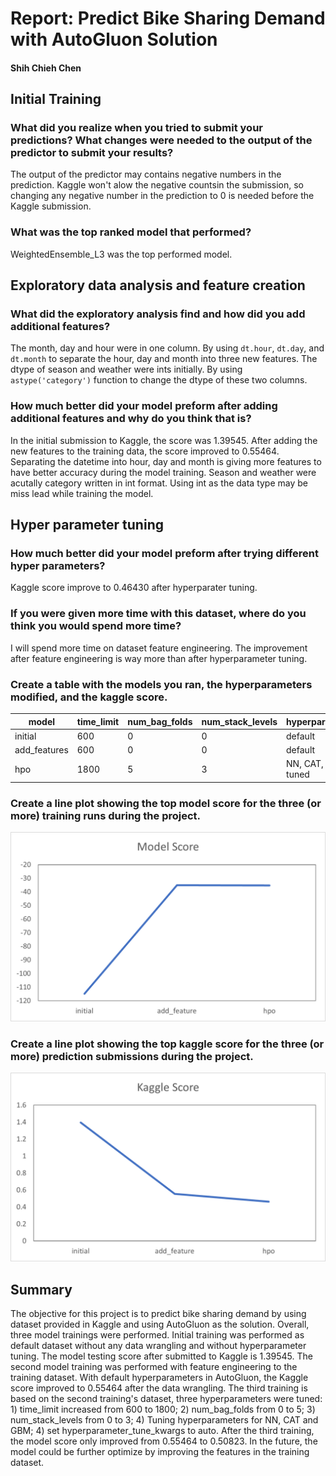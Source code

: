 # Report: Predict Bike Sharing Demand with AutoGluon Solution
#### Shih Chieh Chen

## Initial Training
### What did you realize when you tried to submit your predictions? What changes were needed to the output of the predictor to submit your results?
The output of the predictor may contains negative numbers in the prediction. Kaggle won't alow the negative countsin the submission, so changing any negative number in the prediction to 0 is needed before the Kaggle submission. 

### What was the top ranked model that performed?
WeightedEnsemble_L3 was the top performed model.

## Exploratory data analysis and feature creation
### What did the exploratory analysis find and how did you add additional features?
The month, day and hour were in one column. By using `dt.hour`, `dt.day`, and `dt.month` to separate the hour, day and month into three new features.
The dtype of season and weather were ints initially. By using `astype('category')` function to change the dtype of these two columns.

### How much better did your model preform after adding additional features and why do you think that is?
In the initial submission to Kaggle, the score was 1.39545. After adding the new features to the training data, the score improved to 0.55464. 
Separating the datetime into hour, day and month is giving more features to have better accuracy during the model training.
Season and weather were acutally category written in int format. Using int as the data type may be miss lead while training the model. 

## Hyper parameter tuning
### How much better did your model preform after trying different hyper parameters?
Kaggle score improve to 0.46430 after hyperparater tuning.

### If you were given more time with this dataset, where do you think you would spend more time?
I will spend more time on dataset feature engineering. The improvement after feature engineering is way more than after hyperparameter tuning.

### Create a table with the models you ran, the hyperparameters modified, and the kaggle score.
|model|time_limit|num_bag_folds|num_stack_levels|hyperparameters|hyperparameter_tune_kwargs|score|
|--|--|--|--|--|--|--|
|initial|600|0|0|default|None|1.39545|
|add_features|600|0|0|default|None|0.55464|
|hpo|1800|5|3|NN, CAT, GBM tuned|auto|0.50823|

### Create a line plot showing the top model score for the three (or more) training runs during the project.


![model_train_score.png](model_train_score.png)

### Create a line plot showing the top kaggle score for the three (or more) prediction submissions during the project.


![model_test_score.png](model_test_score.png)

## Summary
The objective for this project is to predict bike sharing demand by using dataset provided in Kaggle and using AutoGluon as the solution. Overall, three model trainings were performed. Initial training was performed as default dataset without any data wrangling and without hyperparameter tuning. The model testing score after submitted to Kaggle is 1.39545. The second model training was performed with feature engineering to the training dataset. With default hyperparameters in AutoGluon, the Kaggle score improved to 0.55464 after the data wrangling. The third training is based on the second training's dataset, three hyperparameters were tuned: 1) time_limit increased from 600 to 1800; 2) num_bag_folds from 0 to 5; 3) num_stack_levels from 0 to 3; 4) Tuning hyperparameters for NN, CAT and GBM; 4) set hyperparameter_tune_kwargs to auto. After the third training, the model score only improved from 0.55464 to 0.50823. In the future, the model could be further optimize by improving the features in the training dataset.
